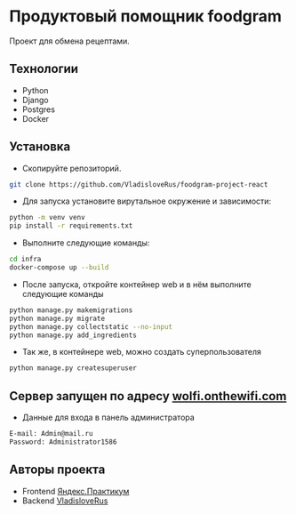 #  Продуктовый помощник foodgram

Проект для обмена рецептами. 

## Технологии
- Python
- Django
- Postgres
- Docker

## Установка

- Скопируйте репозиторий.
```sh
git clone https://github.com/VladisloveRus/foodgram-project-react
```
- Для запуска установите вирутальное окружение и зависимости:
```sh
python -m venv venv
pip install -r requirements.txt 
```
- Выполните следующие команды:
```sh
cd infra
docker-compose up --build
```
- После запуска, откройте контейнер web и в нём выполните следующие команды
```sh
python manage.py makemigrations
python manage.py migrate
python manage.py collectstatic --no-input
python manage.py add_ingredients
```
- Так же, в контейнере web, можно создать суперпользователя
```sh
python manage.py createsuperuser
```

## Сервер запущен по адресу [wolfi.onthewifi.com](https://wolfi.onthewifi.com/ "wolfi.onthewifi.com")
- Данные для входа в панель администратора
```sh
E-mail: Admin@mail.ru
Password: Administrator1586
```

## Авторы проекта
- Frontend [Яндекс.Практикум](https://practicum.yandex.ru/ "Яндекс.Практикум")
- Backend [VladisloveRus](https://github.com/VladisloveRus "Владислав Черепанов")
